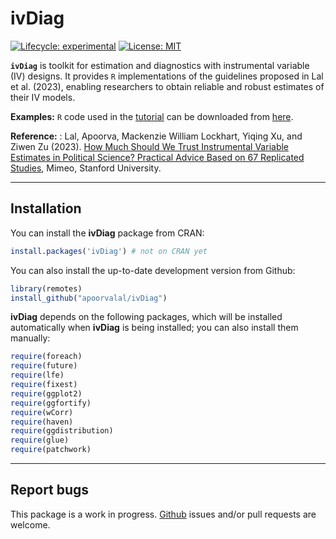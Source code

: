 
<!-- README.md is generated from README.Rmd. Please edit that file -->

# ivDiag

<!-- badges: start -->
<!--
[![Lifecycle:
stable](https://img.shields.io/badge/lifecycle-stable-green.svg)](https://www.tidyverse.org/lifecycle/#stablel)
-->

[![Lifecycle:
experimental](https://img.shields.io/badge/lifecycle-experimental-orange.svg)](https://www.tidyverse.org/lifecycle/#experimental)
[![License:
MIT](https://img.shields.io/badge/License-MIT-yellow.svg)](https://opensource.org/licenses/MIT)
<!-- badges: end -->

**`ivDiag`** is toolkit for estimation and diagnostics with instrumental
variable (IV) designs. It provides `R` implementations of the guidelines
proposed in Lal et al. (2023), enabling researchers to obtain reliable
and robust estimates of their IV models.

**Examples:** `R` code used in the
[tutorial](https://yiqingxu.org/packages/ivDiag/articles/iv_tutorial.html)
can be downloaded from
[here](https://raw.githubusercontent.com/xuyiqing/ivDiag/main/pkgdown/ivDiag_examples.R).

**Reference:** : Lal, Apoorva, Mackenzie William Lockhart, Yiqing Xu,
and Ziwen Zu (2023). [How Much Should We Trust Instrumental Variable
Estimates in Political Science? Practical Advice Based on 67 Replicated
Studies](https://yiqingxu.org/papers/english/2021_iv/LLXZ.pdf), Mimeo,
Stanford University.

------------------------------------------------------------------------

## Installation

You can install the **ivDiag** package from CRAN:

``` r
install.packages('ivDiag') # not on CRAN yet 
```

You can also install the up-to-date development version from Github:

``` r
library(remotes)
install_github("apoorvalal/ivDiag")
```

**ivDiag** depends on the following packages, which will be installed
automatically when **ivDiag** is being installed; you can also install
them manually:

``` r
require(foreach) 
require(future)
require(lfe)
require(fixest)  
require(ggplot2)
require(ggfortify)
require(wCorr)
require(haven)
require(ggdistribution)
require(glue)
require(patchwork)
```

------------------------------------------------------------------------

## Report bugs

This package is a work in progress.
[Github](https://github.com/apoorvalal/ivDiag) issues and/or pull
requests are welcome.
